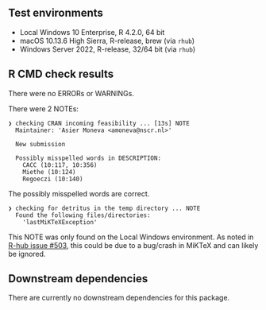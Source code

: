## Test environments

* Local Windows 10 Enterprise, R 4.2.0, 64 bit
* macOS 10.13.6 High Sierra, R-release, brew (via `rhub`)
* Windows Server 2022, R-release, 32/64 bit (via `rhub`)

## R CMD check results

There were no ERRORs or WARNINGs.

There were 2 NOTEs:

```
❯ checking CRAN incoming feasibility ... [13s] NOTE
  Maintainer: 'Asier Moneva <amoneva@nscr.nl>'
  
  New submission
  
  Possibly misspelled words in DESCRIPTION:
    CACC (10:117, 10:356)
    Miethe (10:124)
    Regoeczi (10:140)
```

The possibly misspelled words are correct.

```
❯ checking for detritus in the temp directory ... NOTE
  Found the following files/directories:
    'lastMiKTeXException'
```
This NOTE was only found on the Local Windows environment. As noted in [R-hub issue #503](https://github.com/r-hub/rhub/issues/503), this could be due to a bug/crash in MiKTeX and can likely be ignored.

## Downstream dependencies

There are currently no downstream dependencies for this package.

